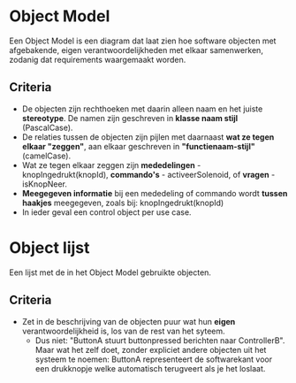 # Object Model

Een Object Model is een diagram dat laat zien hoe software objecten met afgebakende, eigen verantwoordelijkheden met elkaar samenwerken, zodanig dat requirements waargemaakt worden.

## Criteria

- De objecten zijn rechthoeken met daarin alleen naam en het juiste **stereotype**. De namen zijn geschreven in **klasse naam stijl** (PascalCase).
- De relaties tussen de objecten zijn pijlen met daarnaast **wat ze tegen elkaar "zeggen"**, aan elkaar geschreven in **"functienaam-stijl"** (camelCase).
- Wat ze tegen elkaar zeggen zijn **mededelingen** - knopIngedrukt(knopId), **commando's** - activeerSolenoid, of **vragen** - isKnopNeer.
- **Meegegeven informatie** bij een mededeling of commando wordt **tussen haakjes** meegegeven, zoals bij:
  knopIngedrukt(knopId) 
- In ieder geval een control object per use case.

# Object lijst

Een lijst met de in het Object Model gebruikte objecten.

## Criteria

- Zet in de beschrijving van de objecten puur wat hun **eigen** verantwoordelijkheid is, los van de rest van het syteem.
  - Dus niet: "ButtonA stuurt buttonpressed berichten naar ControllerB". Maar wat het zelf doet, zonder expliciet andere objecten uit het systeem te noemen: ButtonA representeert de softwarekant voor een drukknopje welke automatisch terugveert als je het loslaat. 
